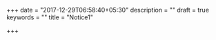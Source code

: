 +++
date = "2017-12-29T06:58:40+05:30"
description = ""
draft = true
keywords = ""
title = "Notice1"

+++
